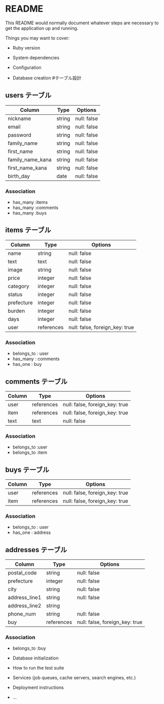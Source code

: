 # README

This README would normally document whatever steps are necessary to get the
application up and running.

Things you may want to cover:

* Ruby version

* System dependencies

* Configuration

* Database creation
#テーブル設計

## users テーブル

| Column           | Type   | Options     |
| ---------------- | ------ | ----------- |
| nickname         | string | null: false |
| email            | string | null: false |
| password         | string | null: false |
| family_name      | string | null: false |
| first_name       | string | null: false |
| family_name_kana | string | null: false |
| first_name_kana  | string | null: false |
| birth_day        | date   | null: false |

### Association

- has_many :items
- has_many :comments
- has_many :buys

## items テーブル

| Column     | Type       | Options                        |
| ---------- | ---------- | ------------------------------ |
| name       | string     | null: false                    |
| text       | text       | null: false                    |
| image      | string     | null: false                    |
| price      | integer    | null: false                    |
| category   | integer    | null: false                    |
| status     | integer    | null: false                    |
| prefecture | integer    | null: false                    |
| burden     | integer    | null: false                    |
| days       | integer    | null: false                    |
| user       | references | null: false, foreign_key: true |

### Association

- belongs_to : user
- has_many   : comments
- has_one    : buy

## comments テーブル

| Column  | Type       | Options                        |
| ------- | ---------- | ------------------------------ |
| user    | references | null: false, foreign_key: true |
| item    | references | null: false, foreign_key: true |
| text    | text       | null: false                    |


### Association

- belongs_to :user
- belongs_to :item

## buys テーブル

| Column          | Type       | Options                        |
| --------------- | ---------- | ------------------------------ |
| user            | references | null: false, foreign_key: true |
| item            | references | null: false, foreign_key: true |


### Association

- belongs_to : user
- has_one    : address

## addresses テーブル

| Column        | Type       | Options                        |
| ------------- | ---------- | ------------------------------ |
| postal_code   | string     | null: false                    |
| prefecture    | integer    | null: false                    |
| city          | string     | null: false                    |
| address_line1 | string     | null: false                    |
| address_line2 | string     |                                |
| phone_num     | string     | null: false                    |
| buy           | references | null: false, foreign_key: true |
### Association

- belongs_to :buy

* Database initialization

* How to run the test suite

* Services (job queues, cache servers, search engines, etc.)

* Deployment instructions

* ...
